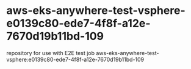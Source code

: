 # aws-eks-anywhere-test-vsphere-e0139c80-ede7-4f8f-a12e-7670d19b11bd-109
repository for use with E2E test job aws-eks-anywhere-test-vsphere:e0139c80-ede7-4f8f-a12e-7670d19b11bd-109
